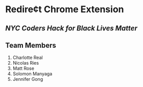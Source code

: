 # Redire&cent;t Chrome Extension
## *NYC Coders Hack for Black Lives Matter*

## Team Members
1. Charlotte Real
2. Nicolas Ries
3. Matt Rose
4. Solomon Manyaga
5. Jennifer Gong